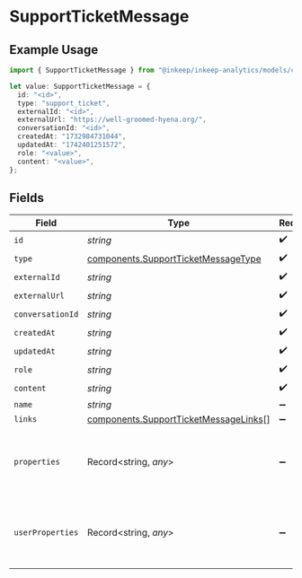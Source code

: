 # SupportTicketMessage

## Example Usage

```typescript
import { SupportTicketMessage } from "@inkeep/inkeep-analytics/models/components";

let value: SupportTicketMessage = {
  id: "<id>",
  type: "support_ticket",
  externalId: "<id>",
  externalUrl: "https://well-groomed-hyena.org/",
  conversationId: "<id>",
  createdAt: "1732984731044",
  updatedAt: "1742401251572",
  role: "<value>",
  content: "<value>",
};
```

## Fields

| Field                                                                                          | Type                                                                                           | Required                                                                                       | Description                                                                                    |
| ---------------------------------------------------------------------------------------------- | ---------------------------------------------------------------------------------------------- | ---------------------------------------------------------------------------------------------- | ---------------------------------------------------------------------------------------------- |
| `id`                                                                                           | *string*                                                                                       | :heavy_check_mark:                                                                             | N/A                                                                                            |
| `type`                                                                                         | [components.SupportTicketMessageType](../../models/components/supportticketmessagetype.md)     | :heavy_check_mark:                                                                             | N/A                                                                                            |
| `externalId`                                                                                   | *string*                                                                                       | :heavy_check_mark:                                                                             | N/A                                                                                            |
| `externalUrl`                                                                                  | *string*                                                                                       | :heavy_check_mark:                                                                             | N/A                                                                                            |
| `conversationId`                                                                               | *string*                                                                                       | :heavy_check_mark:                                                                             | N/A                                                                                            |
| `createdAt`                                                                                    | *string*                                                                                       | :heavy_check_mark:                                                                             | N/A                                                                                            |
| `updatedAt`                                                                                    | *string*                                                                                       | :heavy_check_mark:                                                                             | N/A                                                                                            |
| `role`                                                                                         | *string*                                                                                       | :heavy_check_mark:                                                                             | N/A                                                                                            |
| `content`                                                                                      | *string*                                                                                       | :heavy_check_mark:                                                                             | N/A                                                                                            |
| `name`                                                                                         | *string*                                                                                       | :heavy_minus_sign:                                                                             | N/A                                                                                            |
| `links`                                                                                        | [components.SupportTicketMessageLinks](../../models/components/supportticketmessagelinks.md)[] | :heavy_minus_sign:                                                                             | N/A                                                                                            |
| `properties`                                                                                   | Record<string, *any*>                                                                          | :heavy_minus_sign:                                                                             | A customizable collection of custom properties or attributes.                                  |
| `userProperties`                                                                               | Record<string, *any*>                                                                          | :heavy_minus_sign:                                                                             | A customizable collection of custom properties or attributes.                                  |